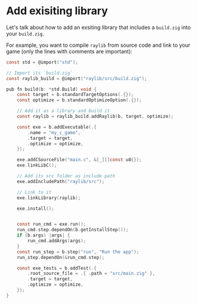 # Add exisiting library

Let's talk about how  to add an exsiting library that includes a `build.zig`
into your `build.zig`.

For example, you want to compile `raylib` from source code and link to your
game (only the lines with comments are important):

```c
const std = @import("std");

// Import its `build.zig`
const raylib_build = @import("raylib/src/build.zig");

pub fn build(b: *std.Build) void {
    const target = b.standardTargetOptions(.{});
    const optimize = b.standardOptimizeOption(.{});

    // Add it as a library and build it
    const raylib = raylib_build.addRaylib(b, target, optimize);

    const exe = b.addExecutable(.{
        .name = "my_c_game",
        .target = target,
        .optimize = optimize,
    });

    exe.addCSourceFile("main.c", &[_][]const u8{});
    exe.linkLibC();

    // Add its src folder as include path
    exe.addIncludePath("raylib/src");

    // Link to it
    exe.linkLibrary(raylib);

    exe.install();


    const run_cmd = exe.run();
    run_cmd.step.dependOn(b.getInstallStep());
    if (b.args) |args| {
        run_cmd.addArgs(args);
    }
    const run_step = b.step("run", "Run the app");
    run_step.dependOn(&run_cmd.step);

    const exe_tests = b.addTest(.{
        .root_source_file = .{ .path = "src/main.zig" },
        .target = target,
        .optimize = optimize,
    });
}
```

</br>
